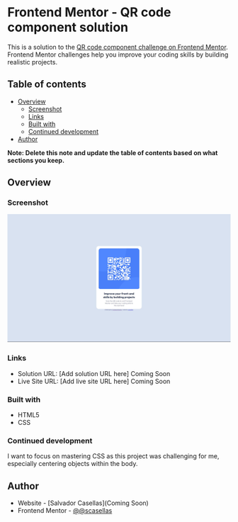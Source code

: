 # Frontend Mentor - QR code component solution

This is a solution to the [QR code component challenge on Frontend Mentor](https://www.frontendmentor.io/challenges/qr-code-component-iux_sIO_H). Frontend Mentor challenges help you improve your coding skills by building realistic projects. 

## Table of contents

- [Overview](#overview)
  - [Screenshot](#screenshot)
  - [Links](#links)
  - [Built with](#built-with)
  - [Continued development](#continued-development)
- [Author](#author)

**Note: Delete this note and update the table of contents based on what sections you keep.**

## Overview

### Screenshot

![](./qr-code-component-sc.jpg)


### Links

- Solution URL: [Add solution URL here] Coming Soon 
- Live Site URL: [Add live site URL here] Coming Soon


### Built with

- HTML5
- CSS

### Continued development

I want to focus on mastering CSS as this project was challenging for me, especially centering objects within the body.


## Author

- Website - [Salvador Casellas](Coming Soon)
- Frontend Mentor - [@@scasellas](https://www.frontendmentor.io/profile/scasellas)

